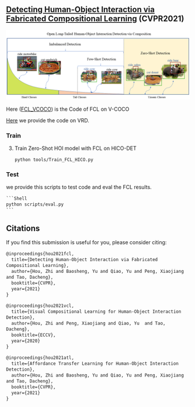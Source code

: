 ## [Detecting Human-Object Interaction via Fabricated Compositional Learning](https://arxiv.org/abs/2103.08214) (CVPR2021)

![](misc/open_long_tailed_large2.png)

Here ([FCL_VCOCO](https://github.com/zhihou7/FCL_VCOCO)) is the Code of FCL on V-COCO

[Here](https://unisydneyedu-my.sharepoint.com/:u:/g/personal/zhou9878_uni_sydney_edu_au/EXOYJZ1N_phJlFW0nTgnABgBuyghLGqVE8C2t5EfiV--xA?e=cXM24T) we provide the code on VRD.



### Train

3. Train Zero-Shot HOI model with FCL on HICO-DET
    ```Shell
    python tools/Train_FCL_HICO.py
    ```
    
### Test

we provide this scripts to test code and eval the FCL results.

    ```Shell
    python scripts/eval.py
    ```

## Citations
If you find this submission is useful for you, please consider citing:

```
@inproceedings{hou2021fcl,
  title={Detecting Human-Object Interaction via Fabricated Compositional Learning},
  author={Hou, Zhi and Baosheng, Yu and Qiao, Yu and Peng, Xiaojiang and Tao, Dacheng},
  booktitle={CVPR},
  year={2021}
}
```

```
@inproceedings{hou2021vcl,
  title={Visual Compositional Learning for Human-Object Interaction Detection},
  author={Hou, Zhi and Peng, Xiaojiang and Qiao, Yu  and Tao, Dacheng},
  booktitle={ECCV},
  year={2020}
}
```

```
@inproceedings{hou2021atl,
  title={Affordance Transfer Learning for Human-Object Interaction Detection},
  author={Hou, Zhi and Baosheng, Yu and Qiao, Yu and Peng, Xiaojiang and Tao, Dacheng},
  booktitle={CVPR},
  year={2021}
}
```
